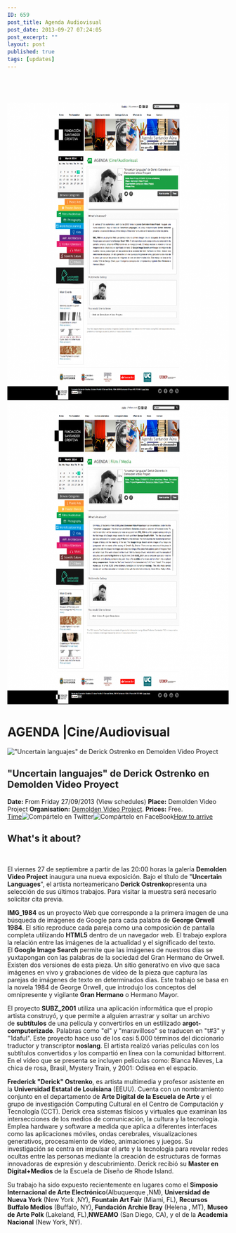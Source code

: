 ```yaml
---
ID: 659
post_title: Agenda Audiovisual
post_date: 2013-09-27 07:24:05
post_excerpt: ""
layout: post
published: true
tags: [updates]
---
```

<h1> <a href="/uploads/2014/03/download-3.png"><img class="alignnone size-large wp-image-660" alt="download (3)" src="/uploads/2014/03/download-3-964x1024.png" width="640" height="679" /></a><!--more--><a href="/uploads/2013/09/download-5.png"><img class="alignnone size-large wp-image-662" alt="download (5)" src="/uploads/2013/09/download-5-955x1024.png" width="640" height="686" /></a></h1>
<h1>AGENDA |Cine/Audiovisual</h1>
<div><img alt="&quot;Uncertain languajes&quot; de Derick Ostrenko en Demolden Video Proyect" src="http://fundacionsantandercreativa.com/ekh2983gd29837gt_uploads/web_2/eventos_images/thumbs_3/evento_7104.jpg" />
<h2>"Uncertain languajes" de Derick Ostrenko en Demolden Video Proyect</h2>
<div><strong>Date:</strong> From Friday 27/09/2013 (View schedules)
<strong>Place:</strong> Demolden Video Project
<strong>Organisation:</strong> <a href="http://fundacionsantandercreativa.com/web/ficha-emprende/demolden-video-project.html">Demolden Video Project</a>.
<strong>Prices:</strong> Free.</div>
<a href="http://fundacionsantandercreativa.com/web/modules/ficha_evento/horarios.php?lightbox[iframe]=true&amp;lightbox[width]=400&amp;lightbox[height]=500&amp;lan=2&amp;id=7104">Time</a><img alt="Compártelo en Twitter" src="http://fundacionsantandercreativa.com/ekh2983gd29837gt_uploads/web_2/twitter.png" /><img alt="Compártelo en FaceBook" src="http://fundacionsantandercreativa.com/ekh2983gd29837gt_uploads/web_2/facebook.png" /><a href="http://maps.google.com/maps?q=calle+Sol,+12,+Santander&amp;hl=es&amp;ll=43.465192,-3.801463&amp;spn=0.004789,0.011362&amp;sll=43.465319,-3.801495&amp;sspn=0.003386,0.005681&amp;t=h&amp;hnear=Calle+del+Sol,+12,+39003+Santander,+Cantabria&amp;z=17&amp;lightbox[width]=750&amp;lightbox[height]=450">How to arrive</a>
<div></div>
</div>
<div>
<h2>What's it about?</h2>
<div>
<div id="mcs_container">
<div>
<div>
<div>

&nbsp;

El viernes 27 de septiembre a partir de las 20:00 horas la galería <strong>Demolden Video Project</strong> inaugura una nueva exposición. Bajo el título de "<strong>Uncertain Languages</strong>", el artista norteamericano<strong> Derick Ostrenko</strong>presenta una selección de sus últimos trabajos. Para visitar la muestra será necesario solicitar cita previa.

<strong>IMG_1984</strong> es un proyecto Web que corresponde a la primera imagen de una búsqueda de imágenes de Google para cada palabra de <strong>George Orwell 1984</strong>. El sitio reproduce cada pareja como una composición de pantalla completa utilizando <strong>HTML5</strong> dentro de un navegador web. El trabajo explora la relación entre las imágenes de la actualidad y el significado del texto. El <strong>Google Image Search</strong> permite que las imágenes de nuestros días se yuxtapongan con las palabras de la sociedad del Gran Hermano de Orwell. Existen dos versiones de esta pieza. Un sitio generativo en vivo que saca imágenes en vivo y grabaciones de vídeo de la pieza que captura las parejas de imágenes de texto en determinados días. Este trabajo se basa en la novela 1984 de George Orwell, que introdujo los conceptos del omnipresente y vigilante <strong>Gran Hermano</strong> o Hermano Mayor.

El proyecto <strong>SUBZ_2001</strong> utiliza una aplicación informática que el propio artista construyó, y que permite a alguien arrastrar y soltar un archivo de <strong>subtítulos</strong> de una película y convertirlos en un estilizado <strong>argot-computerizado</strong>. Palabras como "el" y "maravilloso" se traducen en "t#3" y "1daful". Este proyecto hace uso de los casi 5.000 términos del diccionario traductor y transcriptor <strong>noslang</strong>. El artista realizó varias películas con los subtítulos convertidos y los compartió en línea con la comunidad bittorrent. En el vídeo que se presenta se incluyen películas como: Blanca Nieves, La chica de rosa, Brasil, Mystery Train, y 2001: Odisea en el espacio.

<strong>Frederick "Derick" Ostrenko</strong>, es artista multimedia y profesor asistente en la <strong>Universidad Estatal de Louisiana</strong> (EEUU). Cuenta con un nombramiento conjunto en el departamento de <strong>Arte Digital de la Escuela de Arte</strong> y el grupo de investigación Computing Cultural en el Centro de Computación y Tecnología (CCT). Derick crea sistemas físicos y virtuales que examinan las intersecciones de los medios de comunicación, la cultura y la tecnología. Emplea hardware y software a medida que aplica a diferentes interfaces como las aplicaciones móviles, ondas cerebrales, visualizaciones generativos, procesamiento de vídeo, animaciones y juegos. Su investigación se centra en impulsar el arte y la tecnología para revelar redes ocultas entre las personas mediante la creación de estructuras de formas innovadoras de expresión y descubrimiento. Derick recibió su <strong>Master en Digital+Medios </strong>de la Escuela de Diseño de Rhode Island.

Su trabajo ha sido expuesto recientemente en lugares como el <strong>Simposio Internacional de Arte Electrónico</strong>(Albuquerque ,NM), <strong>Universidad de Nueva York</strong> (New York ,NY), <strong>Fountain Art Fair</strong> (Miami, FL), <strong>Recursos Buffalo Medios</strong> (Buffalo, NY), <strong>Fundación Archie Bray</strong> (Helena , MT), <strong>Museo de Arte Polk</strong> (Lakeland, FL),<strong>NWEAMO</strong> (San Diego, CA), y el de la <strong>Academia Nacional</strong> (New York, NY).

</div>
</div>
</div>
</div>
</div>
</div>
